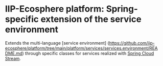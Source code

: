 # IIP-Ecosphere platform: Spring-specific extension of the service environment

Extends the multi-language [service environment] (https://github.com/iip-ecosphere/platform/tree/main/platform/services/services.environment/README.md) through specific classes for services realized with [Spring Cloud Stream](https://spring.io/projects/spring-cloud-stream).
